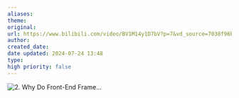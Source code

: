 ```yaml
---
aliases: 
theme: 
original: 
url: https://www.bilibili.com/video/BV1M14y1D7bV?p=7&vd_source=7038f96b6bb3b14743531b102b109c43
author: 
created_date: 
date updated: 2024-07-24 13:48
type: 
high priority: false
---
```

![2. Why Do Front-End Frame...](https://www.bilibili.com/video/BV1M14y1D7bV/?p=7&vd_source=7038f96b6bb3b14743531b102b109c43)

